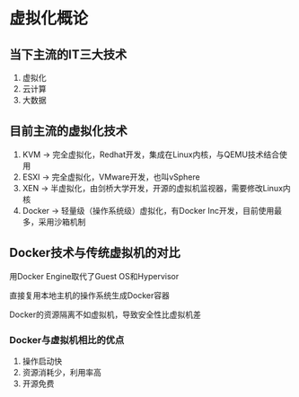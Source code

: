 # 虚拟化概论


## 当下主流的IT三大技术

1. 虚拟化
2. 云计算
3. 大数据


## 目前主流的虚拟化技术

1. KVM -> 完全虚拟化，Redhat开发，集成在Linux内核，与QEMU技术结合使用
2. ESXI -> 完全虚拟化，VMware开发，也叫vSphere
3. XEN -> 半虚拟化，由剑桥大学开发，开源的虚拟机监视器，需要修改Linux内核
4. Docker -> 轻量级（操作系统级）虚拟化，有Docker Inc开发，目前使用最多，采用沙箱机制


## Docker技术与传统虚拟机的对比

用Docker Engine取代了Guest OS和Hypervisor

直接复用本地主机的操作系统生成Docker容器

Docker的资源隔离不如虚拟机，导致安全性比虚拟机差

### Docker与虚拟机相比的优点

1. 操作启动快
2. 资源消耗少，利用率高
3. 开源免费


